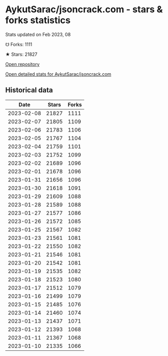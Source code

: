 # AykutSarac/jsoncrack.com - stars & forks statistics

Stats updated on Feb 2023, 08

☋ Forks: 1111

★ Stars: 21827

[Open repository](https://github.com/AykutSarac/jsoncrack.com)

[Open detailed stats for AykutSarac/jsoncrack.com](https://reviewgithub.com/rep/AykutSarac/jsoncrack.com)

## Historical data
| Date | Stars | Forks |
|------|-------|-------|
| 2023-02-08 | 21827 | 1111 | 
| 2023-02-07 | 21805 | 1109 | 
| 2023-02-06 | 21783 | 1106 | 
| 2023-02-05 | 21767 | 1104 | 
| 2023-02-04 | 21759 | 1101 | 
| 2023-02-03 | 21752 | 1099 | 
| 2023-02-02 | 21689 | 1096 | 
| 2023-02-01 | 21678 | 1096 | 
| 2023-01-31 | 21656 | 1096 | 
| 2023-01-30 | 21618 | 1091 | 
| 2023-01-29 | 21609 | 1088 | 
| 2023-01-28 | 21589 | 1088 | 
| 2023-01-27 | 21577 | 1086 | 
| 2023-01-26 | 21572 | 1085 | 
| 2023-01-25 | 21567 | 1082 | 
| 2023-01-23 | 21561 | 1081 | 
| 2023-01-22 | 21550 | 1082 | 
| 2023-01-21 | 21546 | 1081 | 
| 2023-01-20 | 21542 | 1081 | 
| 2023-01-19 | 21535 | 1082 | 
| 2023-01-18 | 21523 | 1080 | 
| 2023-01-17 | 21512 | 1079 | 
| 2023-01-16 | 21499 | 1079 | 
| 2023-01-15 | 21485 | 1076 | 
| 2023-01-14 | 21460 | 1074 | 
| 2023-01-13 | 21437 | 1071 | 
| 2023-01-12 | 21393 | 1068 | 
| 2023-01-11 | 21367 | 1068 | 
| 2023-01-10 | 21335 | 1066 | 

